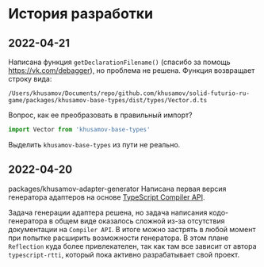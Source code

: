 История разработки
==================

2022-04-21
----------

Написана функция `getDeclarationFilename()` (спасибо за помощь https://vk.com/debagger), 
но проблема не решена.
Функция возвращает строку вида:

```
/Users/khusamov/Documents/repo/github.com/khusamov/solid-futurio-ru-game/packages/khusamov-base-types/dist/types/Vector.d.ts
```

Вопрос, как ее преобразовать в правильный импорт?

```typescript
import Vector from 'khusamov-base-types'
```

Выделить `khusamov-base-types` из пути не реально.


2022-04-20
----------

packages/khusamov-adapter-generator
Написана первая версия генератора адаптеров на основе [TypeScript Compiler API][compiler].

Задача генерации адаптера решена, но задача написания кодо-генератора в общем виде оказалось 
сложной из-за отсутствия документации на `Compiler API`. В итоге можно застрять в любой момент
при попытке расширить возможности генератора. В этом плане `Reflection` куда более привлекателен,
так как там все зависит от автора `typescript-rtti`, который пока активно разрабатывает свой проект.

[compiler]: https://github.com/Microsoft/TypeScript/wiki/Using-the-Compiler-API